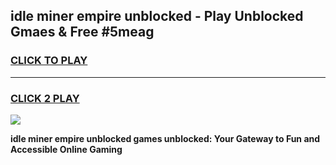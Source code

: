 
## idle miner empire unblocked - Play Unblocked Gmaes & Free #5meag
<h3>
<a href="https://news.freeplayer.one?title=idle_miner_empire_unblocked&ref=24F">CLICK TO PLAY</a></h3>
<hr>

<h3>
<a href="https://news.freeplayer.one?title=idle_miner_empire_unblocked&ref=24F">CLICK 2 PLAY</a>
  
</h3>

<a href="https://news.freeplayer.one?title=idle_miner_empire_unblocked&ref=24F/"><img src="https://clearcache.store/games.png"></a>


**idle miner empire unblocked games unblocked: Your Gateway to Fun and Accessible Online Gaming**
